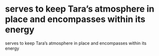 # serves to keep Tara’s atmosphere in place and encompasses within its energy

serves to keep Tara’s atmosphere in place and encompasses within its energy